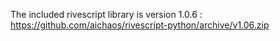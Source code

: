 The included rivescript library is version 1.0.6 : https://github.com/aichaos/rivescript-python/archive/v1.06.zip
